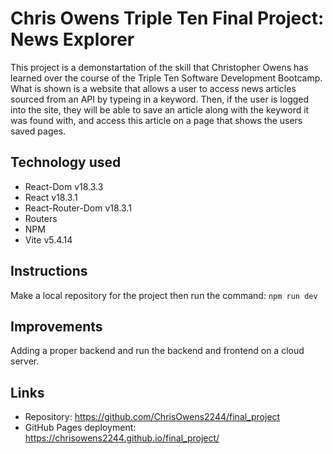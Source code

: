 # Chris Owens Triple Ten Final Project: News Explorer

This project is a demonstartation of the skill that Christopher Owens has learned over the course of the Triple Ten Software Development Bootcamp. What is shown is a website that allows a user to access news articles sourced from an API by typeing in a keyword. Then, if the user is logged into the site, they will be able to save an article along with the keyword it was found with, and access this article on a page that shows the users saved pages.

## Technology used

- React-Dom v18.3.3
- React v18.3.1
- React-Router-Dom v18.3.1
- Routers
- NPM
- Vite v5.4.14

## Instructions 
Make a local repository for the project then run the command: ```npm run dev```

## Improvements
Adding a proper backend and run the backend and frontend on a cloud server.

## Links

- Repository: https://github.com/ChrisOwens2244/final_project
- GitHub Pages deployment: https://chrisowens2244.github.io/final_project/
